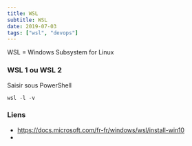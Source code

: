 ```yaml
---
title: WSL
subtitle: WSL
date: 2019-07-03
tags: ["wsl", "devops"]
---
```


WSL = Windows Subsystem for Linux

### WSL 1 ou WSL 2

Saisir sous PowerShell

`wsl -l -v`

### Liens

* https://docs.microsoft.com/fr-fr/windows/wsl/install-win10
* 